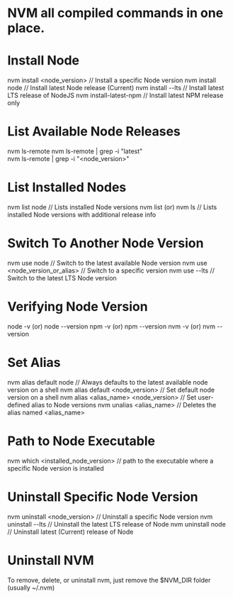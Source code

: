 # NVM all compiled commands in one place.

# Install Node

nvm install <node_version>      // Install a specific Node version
nvm install node                // Install latest Node release (Current)
nvm install --lts               // Install latest LTS release of NodeJS
nvm install-latest-npm          // Install latest NPM release only


# List Available Node Releases

nvm ls-remote
nvm ls-remote | grep -i "latest"        
nvm ls-remote | grep -i "<node_version>"

# List Installed Nodes

nvm list node                   // Lists installed Node versions
nvm list  (or)  nvm ls          // Lists installed Node versions with additional release info

# Switch To Another Node Version

nvm use node                      // Switch to the latest available Node version
nvm use <node_version_or_alias>  // Switch to a specific version
nvm use --lts                    // Switch to the latest LTS Node version

# Verifying Node Version

node -v  (or)  node --version
npm -v   (or)  npm --version
nvm -v   (or)  nvm --version

# Set Alias

nvm alias default node                  // Always defaults to the latest available node version on a shell
nvm alias default <node_version>        // Set default node version on a shell
nvm alias <alias_name> <node_version>   // Set user-defined alias to Node versions 
nvm unalias <alias_name>                // Deletes the alias named <alias_name>

# Path to Node Executable

nvm which <installed_node_version>      // path to the executable where a specific Node version is installed

# Uninstall Specific Node Version

nvm uninstall <node_version>    // Uninstall a specific Node version
nvm uninstall --lts             // Uninstall the latest LTS release of Node
nvm uninstall node              // Uninstall latest (Current) release of Node

# Uninstall NVM

To remove, delete, or uninstall nvm, just remove the $NVM_DIR folder (usually ~/.nvm)
